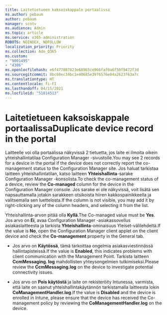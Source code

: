 ```yaml
---
title: Laitetietueen kaksoiskappale portaalissa
ms.author: pebaum
author: pebaum
manager: scotv
ms.audience: Admin
ms.topic: article
ms.service: o365-administration
ROBOTS: NOINDEX, NOFOLLOW
localization_priority: Priority
ms.collection: Adm_O365
ms.custom:
- "9001495"
- "4386"
ms.openlocfilehash: e6f477807823e68965ce966faf0a6f50f9472f3d
ms.sourcegitcommit: 8bc60ec34bc1e40685e3976576e04a2623f63a7c
ms.translationtype: HT
ms.contentlocale: fi-FI
ms.lasthandoff: 04/15/2021
ms.locfileid: "51814513"
---
```

# <a name="duplicate-device-record-in-the-portal"></a><span data-ttu-id="2c4f9-102">Laitetietueen kaksoiskappale portaalissa</span><span class="sxs-lookup"><span data-stu-id="2c4f9-102">Duplicate device record in the portal</span></span>

<span data-ttu-id="2c4f9-103">Laitteelle voi olla portaalissa näkyvissä 2 tietuetta, jos laite ei ilmoita oikein yhteishallintatilaa Configuration Manager -sivustolle.</span><span class="sxs-lookup"><span data-stu-id="2c4f9-103">You may see 2 records for a device in the portal if the device does not correctly report the co-management status to the Configuration Manager site.</span></span> <span data-ttu-id="2c4f9-104">Jos haluat tarkistaa laitteen yhteishallintatilan, katso laitteen **Yhteishallinta**-sarake Configuration Manager -konsolista.</span><span class="sxs-lookup"><span data-stu-id="2c4f9-104">To check the co-management status of a device, review the **Co-managed** column for the device in the Configuration Manager console.</span></span> <span data-ttu-id="2c4f9-105">Jos sarake ei ole näkyvissä, voit lisätä sen napsauttamalla jotakin sarakkeen otsikoista hiiren kakkospainikkeella ja valitsemalla sen luettelosta.</span><span class="sxs-lookup"><span data-stu-id="2c4f9-105">If the column is not visible, you may add it by right-clicking any of the column headers, and selecting it from the list.</span></span>

<span data-ttu-id="2c4f9-106">Yhteishallinta-arvon pitää olla **Kyllä**.</span><span class="sxs-lookup"><span data-stu-id="2c4f9-106">The Co-managed value must be **Yes**.</span></span> <span data-ttu-id="2c4f9-107">Jos arvo on **Ei**, avaa Configuration Manager -asiakassovellus asiakaslaitteesta ja tarkista **Yhteishallinta**-ominaisuus Yleiset-välilehdeltä.</span><span class="sxs-lookup"><span data-stu-id="2c4f9-107">If the value is **No**, open the Configuration Manager client applet on the client device and check the **Co-management** property in the General tab.</span></span>

- <span data-ttu-id="2c4f9-108">Jos arvo on **Käytössä**, tämä tarkoittaa ongelmia asiakasviestinnässä hallintapisteissä.</span><span class="sxs-lookup"><span data-stu-id="2c4f9-108">If the value is **Enabled**, this indicates problems with client communication with the Management Point.</span></span> <span data-ttu-id="2c4f9-109">Tarkista laitteen **CcmMessaging. log** mahdollisten yhteysongelmien tutkimiseksi.</span><span class="sxs-lookup"><span data-stu-id="2c4f9-109">Please review the **CcmMessaging.log** on the device to investigate potential connectivity issues.</span></span>

- <span data-ttu-id="2c4f9-110">Jos arvo on **Pois käytöstä** ja laite on rekisteröity Intunessa, varmista, että laite on saanut yhteishallintakäytännön tarkistamalla laitteesta lokin **CoManagementHandler.log**.</span><span class="sxs-lookup"><span data-stu-id="2c4f9-110">If the value is **Disabled** and the device is enrolled in Intune, please ensure that the device has received the Co-management policy by reviewing the **CoManagementHandler.log** on the device.</span></span>
